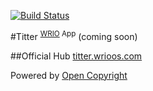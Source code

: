 [![Build Status](https://travis-ci.org/webRunes/Titter-WRIO-App.svg?branch=master)](https://travis-ci.org/webRunes/Titter-WRIO-App)

#Titter <sup>[WRIO](http://wrioos.com) App</sup>
(coming soon)

##Official Hub
[titter.wrioos.com](http://titter.wrioos.com)

Powered by [Open Copyright](http://opencopyright.webrunes.com)
